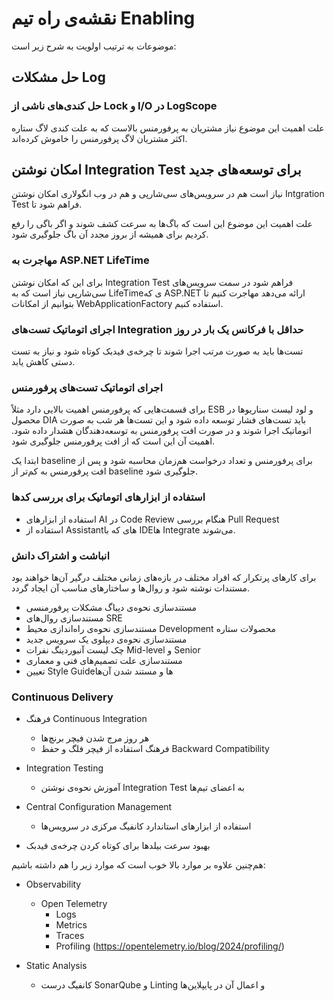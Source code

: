 # نقشه‌ی راه تیم Enabling

موضوعات به ترتیب اولویت به شرح زیر است:

## حل مشکلات Log
  ### حل کندی‌های ناشی از Lock و I/O در LogScope

   علت اهمیت این موضوع نیاز مشتریان به پرفورمنس بالاست که به علت کندی لاگ ستاره اکثر مشتریان لاگ پرفورمنس را خاموش کرده‌اند.

## امکان نوشتن Integration Test برای توسعه‌های جدید
نیاز است هم در سرویس‌های سی‌شارپی و هم در وب انگولاری امکان نوشتن Intgration Test فراهم شود تا.

علت اهمیت این موضوع این است که باگ‌ها به سرعت کشف شوند و اگر باگی را رفع کردیم برای همیشه از بروز مجدد آن باگ جلوگیری شود.

### مهاجرت به ASP.NET LifeTime
برای این که امکان نوشتن Integration Test فراهم شود در سمت سرویس‌های سی‌شارپی نیاز است که به LifeTimeی که ASP.NET ارائه می‌دهد مهاجرت کنیم تا بتوانیم از امکانات WebApplicationFactory استفاده کنیم.

### اجرای اتوماتیک تست‌های Integration حداقل با فرکانس یک بار در روز
تست‌ها باید به صورت مرتب اجرا شوند تا چرخه‌ی فیدبک کوتاه شود و نیاز به تست دستی کاهش یابد.

### اجرای اتوماتیک تست‌های پرفورمنس
برای قسمت‌هایی که پرفورمنس اهمیت بالایی دارد مثلاً ESB و لود لیست سناریوها در محصول DIA باید تست‌های فشار توسعه داده شود و این تست‌ها هر شب به صورت اتوماتیک اجرا شوند و در صورت افت پرفورمنس به توسعه‌دهندگان هشدار داده شود.
اهمیت آن این است که از افت پرفورمنس جلوگیری شود.

ابتدا یک baseline برای پرفورمنس و تعداد درخواست هم‌زمان محاسبه شود و پس از افت پرفورمنس به کم‌تر از baseline جلوگیری شود.

### استفاده از ابزارهای اتوماتیک برای بررسی کدها
- استفاده از ابزارهای AI در Code Review هنگام بررسی Pull Request
- استفاده از Assistantهای که با IDEها Integrate می‌شوند.

### انباشت و اشتراک دانش
برای کارهای پرتکرار که افراد مختلف در بازه‌های زمانی مختلف درگیر آن‌ها خواهند بود مستندات نوشته شود و روال‌ها و ساختارهای مناسب آن ایجاد گردد.

- مستندسازی نحوه‌ی دیباگ مشکلات پرفورمنسی
- مستندسازی روال‌های SRE
- مستندسازی نحوه‌ی راه‌اندازی محیط Development محصولات ستاره
- مستندسازی نحوه‌ی دیپلوی یک سرویس جدید
- چک لیست آنبوردینگ نفرات Mid-level و Senior
- مستندسازی علت تصمیم‌های فنی و معماری
- تعیین Style Guideها و مستند شدن آن‌ها


### Continuous Delivery
  - فرهنگ Continuous Integration
    - هر روز مرج شدن فیچر برنچ‌ها
    - فرهنگ استفاده از فیچر فلگ و حفظ Backward Compatibility

  - Integration Testing
    - آموزش نحوه‌ی نوشتن Integration Test به اعضای تیم‌ها

  - Central Configuration Management
    - استفاده از ابزارهای استاندارد کانفیگ مرکزی در سرویس‌ها

  - بهبود سرعت بیلدها برای کوتاه کردن چرخه‌ی فیدبک

هم‌چنین علاوه بر موارد بالا خوب است که موارد زیر را هم داشته باشیم:
- Observability
  - Open Telemetry
    - Logs
    - Metrics
    - Traces
    - Profiling (https://opentelemetry.io/blog/2024/profiling/)

- Static Analysis
  - کانفیگ درست SonarQube و Linting و اعمال آن در پایپلاین‌ها